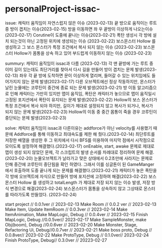 # personalProject-issac-

issue: 캐릭터 움직임이 자연스럽지 않은 이슈 (2023-02-13)
        끝 방으로 움직이는 루트중 방이 겹치는 이슈(2023-02-15)
        방을 이동하면 좌 우 끝방이 이상하게 나오는이슈(2023-02-17)
        Corutine이 도중에 끝나는 이슈(2023-02-21)
        폭탄 생성시 각 방에 설치 되는것이 아닌 고정된 위치에 생성되는 이슈 (2023-02-22)
        보스몬스터 Hollow 를 생성하고 그 보스 몬스터가 특정 조건에서 복사 되지 않는 이슈 (2023-02-23)
        보스몬스터 Hollow가 몸통을 상속 하고 있어 부드럽게 이동하지 않는 이슈 (2023-02-23)
        

summury: 캐릭터 움직임이 issac과 다름 (2023-02-13)
        각 맨 끝방에 가는 루트 중 이미 길이 있는데도 최단거리를 찾아서 다시 길을 만들어 방이 겹치는 문제 발생(2023-02-13)
        좌우 각 끝 방에 도착하면 문이 이상하게 열리며, 들어갈 수 있는 위치임에도 들어가지지 않는 문제 발생(2023-02-17)
        다른 오브젝트에선 정상 작동하지만, 몬스터가 날린 눈물에는 코루틴이 중간에 종료 되는 문제 발생(2023-02-21)
        방 이동 알고리즘으로 인해 캐릭터는 가만히 있지만 맵이 움직임, 폭탄은 캐릭터가 놓으므로 맵이 움직일시 고정된 포지션에서 폭탄이 유지되는 문제 발생(2023-02-22)
        Hollow의 보스 몬스터가 특정 조건에서 복사 되야 하지만, 길이가 제대로 설정되지 않고 복사가 되거나, 복사가 되지 않는 문제 발생(2023-02-23)
        Hollow의 이동 중 중간 몸통이 죽을 경우 코루틴이 중단되는 문제 발생(2023-02-23)

solve: 캐릭터 움직임이 issac과 다른이유는 addforce가 아닌 velocity를 사용했기 때문에    Addforce를 통해 이동하고 최대속도를 제한 해 줬다.(2023-02-14)
        최단루트를 저장한 배열을 생성한 후 그 위치에서 다시 BFS를 이용하여 마지막 점에서 시작점으로 모이도록 설정하여 해결했다.(2023-02-17)
        onEnable, start, awake 문제로 제대로 맵이 생성 되지 않았던 문제, 각 스크립트의 발생 순서를 차례대로 정리하여 문제 해결.(2023-02-20)
        눈물오브젝트가 날라가고 맞은 상태에서 0.2초만에 사라지는 문제로 인해 중간에 코루틴이 중단됨을 확인 하였다. 그래서 이를 싱글톤이 된 GameManger에서 호출하여 도중 끝나게 되는 문제를 해결했다.(2023-02-21)
        캐릭터가 놓은 폭탄을 각 방에 오브젝트에 자식으로 만들어 방에 포지션에 고정하여 해결(2023-02-22)
        보스몬스터 Hollow 를 생성하고 totalLength 가 제대로 저장 되지 않는 이슈 발생, 저장 방식 변경으로 해결(2023-02-24)
        보스몬스터가 몸통을 상속하지 않고 그상태로 몬스터를 따라가도록 만들었다. (2023-02-24)
        



start project // 0.0.1ver // 2023-02-13
Make Room // 0.0.2 ver // 2023-02-13
Make Item, Update ItemRoom // 0.0.3ver // 2023-02-14
Make ItemAnimation, Make MapLogic, Debug // 0.0.4ver // 2023-02-15
Finish MapLogic, Debug //0.0.5ver// 2023-02-17
Make SampleMonster, make Obj(boom), Debug //0.0.6ver // 2023-02-20
Make Monster, Stage, Refactoring Ui, Debug//0.0.7ver // 2023-02-21
Make boss proto, Debug // 0.0.8ver// 2023-02-22
Make ProtoType, Debug // 0.1.0ver// 2023-02-24
Finish ProtoType, Debug// 0.3.0ver // 20223-02-27